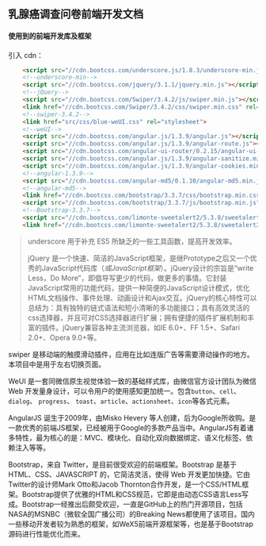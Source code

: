 ## 乳腺癌调查问卷前端开发文档

#### 使用到的前端开发库及框架

引入 cdn：

```html
	<script src="//cdn.bootcss.com/underscore.js/1.8.3/underscore-min.js"></script>
	<!--underscore-min-->
	<script src="//cdn.bootcss.com/jquery/3.1.1/jquery.min.js"></script>
	<!--jQuery-->
	<script src="//cdn.bootcss.com/Swiper/3.4.2/js/swiper.min.js"></script>
	<link href="//cdn.bootcss.com/Swiper/3.4.2/css/swiper.min.css" rel="stylesheet">
	<!--swiper-3.4.2-->
	<link href="src/css/blue-weUI.css" rel="stylesheet">
	<!--weUI-->
	<script src="//cdn.bootcss.com/angular.js/1.3.9/angular.js"></script>
	<script src="//cdn.bootcss.com/angular.js/1.3.9/angular-route.js"></script>
	<script src="//cdn.bootcss.com/angular-ui-router/0.2.15/angular-ui-router.min.js"></script>
	<script src="//cdn.bootcss.com/angular.js/1.3.9/angular-sanitize.min.js"></script>
	<script src="//cdn.bootcss.com/angular.js/1.3.9/angular-cookies.min.js"></script>
	<!--angular-1.3.9-->
	<script src="//cdn.bootcss.com/angular-md5/0.1.10/angular-md5.min.js"></script>
	<!--angular-md5-->
	<link href="//cdn.bootcss.com/bootstrap/3.3.7/css/bootstrap.min.css" rel="stylesheet">
	<script src="//cdn.bootcss.com/bootstrap/3.3.7/js/bootstrap.min.js"></script>
	<!--Bootstrap-3.3.7-->
	<script src="//cdn.bootcss.com/limonte-sweetalert2/5.3.8/sweetalert2.min.js"></script>
	<link href="//cdn.bootcss.com/limonte-sweetalert2/5.3.8/sweetalert2.min.css" rel="stylesheet">
```

> underscore 用于补充 ES5 所缺乏的一些工具函数，提高开发效率。
>
> jQuery 是一个快速、简洁的JavaScript框架，是继Prototype之后又一个优秀的JavaScript代码库（*或JavaScript框架*）。jQuery设计的宗旨是“write Less，Do More”，即倡导写更少的代码，做更多的事情。它封装JavaScript常用的功能代码，提供一种简便的JavaScript设计模式，优化HTML文档操作、事件处理、动画设计和Ajax交互。jQuery的核心特性可以总结为：具有独特的链式语法和短小清晰的多功能接口；具有高效灵活的css选择器，并且可对CSS选择器进行扩展；拥有便捷的插件扩展机制和丰富的插件。jQuery兼容各种主流浏览器，如IE 6.0+、FF 1.5+、Safari 2.0+、Opera 9.0+等。

swiper 是移动端的触摸滑动插件，应用在比如连版广告等需要滑动操作的地方。本项目中是用于左右切换页面。

WeUI 是一套同微信原生视觉体验一致的基础样式库，由微信官方设计团队为微信 Web 开发量身设计，可以令用户的使用感知更加统一。包含`button`、`cell`、`dialog`、 `progress`、 `toast`、`article`、`actionsheet`、`icon`等各式元素。

AngularJS 诞生于2009年，由Misko Hevery 等人创建，后为Google所收购。是一款优秀的前端JS框架，已经被用于Google的多款产品当中。AngularJS有着诸多特性，最为核心的是：MVC、模块化、自动化双向数据绑定、语义化标签、依赖注入等等。 

Bootstrap，来自 Twitter，是目前很受欢迎的前端框架。Bootstrap 是基于 HTML、CSS、JAVASCRIPT 的，它简洁灵活，使得 Web 开发更加快捷。它由Twitter的设计师Mark Otto和Jacob Thornton合作开发，是一个CSS/HTML框架。Bootstrap提供了优雅的HTML和CSS规范，它即是由动态CSS语言Less写成。Bootstrap一经推出后颇受欢迎，一直是GitHub上的热门开源项目，包括NASA的MSNBC（微软全国广播公司）的Breaking News都使用了该项目。国内一些移动开发者较为熟悉的框架，如WeX5前端开源框架等，也是基于Bootstrap源码进行性能优化而来。

